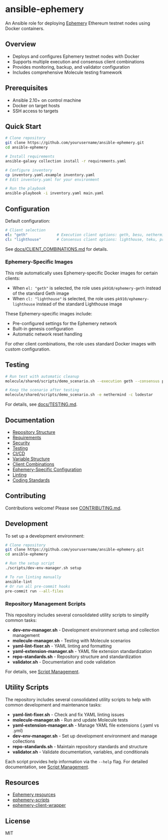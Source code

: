 # ansible-ephemery

An Ansible role for deploying [Ephemery](https://ephemery.dev/) Ethereum testnet nodes using Docker containers.

## Overview

- Deploys and configures Ephemery testnet nodes with Docker
- Supports multiple execution and consensus client combinations
- Provides monitoring, backup, and validator configuration
- Includes comprehensive Molecule testing framework

## Prerequisites

- Ansible 2.10+ on control machine
- Docker on target hosts
- SSH access to targets

## Quick Start

```bash
# Clone repository
git clone https://github.com/yourusername/ansible-ephemery.git
cd ansible-ephemery

# Install requirements
ansible-galaxy collection install -r requirements.yaml

# Configure inventory
cp inventory.yaml.example inventory.yaml
# Edit inventory.yaml for your environment

# Run the playbook
ansible-playbook -i inventory.yaml main.yaml
```

## Configuration

Default configuration:

```yaml
# Client selection
el: "geth"             # Execution client options: geth, besu, nethermind, reth, erigon
cl: "lighthouse"       # Consensus client options: lighthouse, teku, prysm, lodestar
```

See [docs/CLIENT_COMBINATIONS.md](docs/CLIENT_COMBINATIONS.md) for details.

### Ephemery-Specific Images

This role automatically uses Ephemery-specific Docker images for certain clients:

- When `el: "geth"` is selected, the role uses `pk910/ephemery-geth` instead of the standard Geth image
- When `cl: "lighthouse"` is selected, the role uses `pk910/ephemery-lighthouse` instead of the standard Lighthouse image

These Ephemery-specific images include:
- Pre-configured settings for the Ephemery network
- Built-in genesis configuration
- Automatic network reset handling

For other client combinations, the role uses standard Docker images with custom configuration.

## Testing

```bash
# Run test with automatic cleanup
molecule/shared/scripts/demo_scenario.sh --execution geth --consensus prysm

# Keep the scenario after testing
molecule/shared/scripts/demo_scenario.sh -e nethermind -c lodestar
```

For details, see [docs/TESTING.md](docs/TESTING.md).

## Documentation

- [Repository Structure](docs/REPOSITORY_STRUCTURE.md)
- [Requirements](docs/REQUIREMENTS.md)
- [Security](docs/SECURITY.md)
- [Testing](docs/TESTING.md)
- [CI/CD](docs/CI_CD.md)
- [Variable Structure](docs/VARIABLE_STRUCTURE.md)
- [Client Combinations](docs/CLIENT_COMBINATIONS.md)
- [Ephemery-Specific Configuration](docs/EPHEMERY_SPECIFIC.md)
- [Linting](docs/LINTING.md)
- [Coding Standards](docs/CODING_STANDARDS.md)

## Contributing

Contributions welcome! Please see [CONTRIBUTING.md](CONTRIBUTING.md).

## Development

To set up a development environment:

```bash
# Clone repository
git clone https://github.com/yourusername/ansible-ephemery.git
cd ansible-ephemery

# Run the setup script
./scripts/dev-env-manager.sh setup

# To run linting manually
ansible-lint
# Or run all pre-commit hooks
pre-commit run --all-files
```

### Repository Management Scripts

This repository includes several consolidated utility scripts to simplify common tasks:

- **dev-env-manager.sh** - Development environment setup and collection management
- **molecule-manager.sh** - Testing with Molecule scenarios
- **yaml-lint-fixer.sh** - YAML linting and formatting
- **yaml-extension-manager.sh** - YAML file extension standardization
- **repo-standards.sh** - Repository structure and standardization
- **validator.sh** - Documentation and code validation

For details, see [Script Management](docs/SCRIPT_MANAGEMENT.md).

## Utility Scripts

The repository includes several consolidated utility scripts to help with common development and maintenance tasks:

- **yaml-lint-fixer.sh** - Check and fix YAML linting issues
- **molecule-manager.sh** - Run and update Molecule tests
- **yaml-extension-manager.sh** - Manage YAML file extensions (.yaml vs .yml)
- **dev-env-manager.sh** - Set up development environment and manage collections
- **repo-standards.sh** - Maintain repository standards and structure
- **validator.sh** - Validate documentation, variables, and conditionals

Each script provides help information via the `--help` flag. For detailed documentation, see [Script Management](docs/SCRIPT_MANAGEMENT.md).

## Resources

- [Ephemery resources](https://github.com/ephemery-testnet/ephemery-resources)
- [ephemery-scripts](https://github.com/ephemery-testnet/ephemery-scripts)
- [ephemery-client-wrapper](https://github.com/pk910/ephemery-client-wrapper)

## License

MIT
